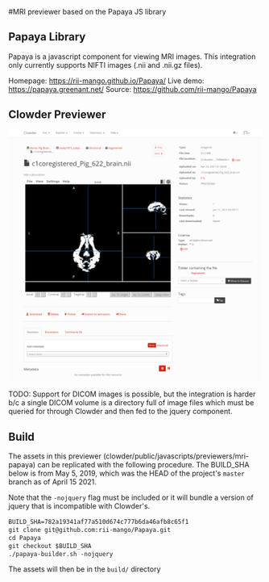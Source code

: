 #MRI previewer based on the Papaya JS library

## Papaya Library
Papaya is a javascript component for viewing MRI images. This integration only
currently supports NIFTI images (.nii and .nii.gz files).

Homepage: https://rii-mango.github.io/Papaya/
Live demo: https://papaya.greenant.net/
Source: https://github.com/rii-mango/Papaya

## Clowder Previewer

![Clowder MRI Previewer Screenshot](clowder-mri-papaya-screenshot.png)

TODO: Support for DICOM images is possible, but the integration is harder b/c
a single DICOM volume is a directory full of image files which must be queried
for through Clowder and then fed to the jquery component.

## Build

The assets in this previewer (clowder/public/javascripts/previewers/mri-papaya)
can be replicated with the following procedure. The BUILD_SHA below is from May 5, 2019, which
was the HEAD of the project's `master` branch as of April 15 2021. 

Note that the `-nojquery` flag must be included or it will bundle a version of jquery that is
incompatible with Clowder's.

```
BUILD_SHA=782a19341af77a510d674c777b6da46afb8c65f1
git clone git@github.com:rii-mango/Papaya.git
cd Papaya
git checkout $BUILD_SHA
./papaya-builder.sh -nojquery
```

The assets will then be in the `build/` directory

